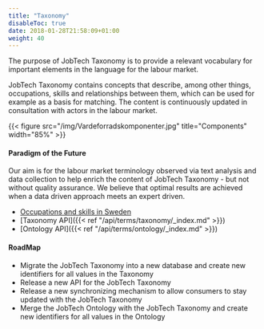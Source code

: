 ```yaml
---
title: "Taxonomy"
disableToc: true
date: 2018-01-28T21:58:09+01:00
weight: 40
---
```


The purpose of JobTech Taxonomy is to provide a relevant vocabulary for important elements in the language for the labour market.

JobTech Taxonomy contains concepts that describe, among other things, occupations, skills and relationships between them, 
which can be used for example as a basis for matching. The content is continuously updated in consultation with actors in the labour market.




{{< figure src="/img/Vardeforradskomponenter.jpg" title="Components" width="85%" >}}
#### Paradigm of the Future
Our aim is for the labour market terminology observed via text analysis and data collection to help enrich the content of JobTech Taxonomy - but not without quality assurance. 
We believe that optimal results are achieved when a data driven approach meets an expert driven.

* [Occupations and skills in Sweden](/pdfjs/web/viewer.html?file=/pdf/occupations_skills_Sweden.pdf)
* [Taxonomy API]({{< ref "/api/terms/taxonomy/_index.md" >}})
* [Ontology API]({{< ref "/api/terms/ontology/_index.md" >}})

#### RoadMap


* Migrate the JobTech Taxonomy into a new database and create new identifiers for all values in the Taxonomy
* Release a new API for the JobTech Taxonomy 
* Release a new synchronizing mechanism to allow consumers to stay updated with the JobTech Taxonomy
* Merge the JobTech Ontology with the JobTech Taxonomy and create new identifiers for all values in the Ontology




